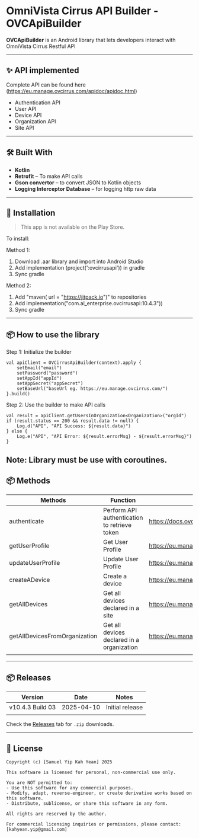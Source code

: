 #  OmniVista Cirrus API Builder - OVCApiBuilder

**OVCApiBuilder** is an Android library that lets developers interact with OmniVista Cirrus Restful API

---

## ✨ API implemented
Complete API can be found here (https://eu.manage.ovcirrus.com/apidoc/apidoc.html)

- Authentication API
- User API
- Device API
- Organization API
- Site API


---

## 🛠️ Built With

- **Kotlin**
- **Retrofit** – To make API calls
- **Gson convertor** – to convert JSON to Kotlin objects
- **Logging Interceptor Database** – for logging http raw data

---

## 🚀 Installation

> This app is not available on the Play Store.

To install:

Method 1:
1. Download .aar library and import into Android Studio
2. Add implementation (project(':ovcirrusapi')) in gradle
3. Sync gradle

Method 2:
1. Add "maven( url = "https://jitpack.io")" to repositories
2. Add implementation("com.al_enterprise.ovcirrusapi:10.4.3"))
3. Sync gradle

---
## 📦 How to use the library

Step 1: Initialize the builder

    val apiClient = OVCirrusApiBuilder(context).apply {
        setEmail("email")
        setPassword("password")
        setAppId("appId")
        setAppSecret("appSecret")
        setBaseUrl("baseUrl eg. https://eu.manage.ovcirrus.com/")
    }.build()  

Step 2: Use the builder to make API calls


    val result = apiClient.getUsersInOrganization<Organization>("orgId")
    if (result.status == 200 && result.data != null) {
        Log.d("API", "API Success: ${result.data}")
    } else {
        Log.e("API", "API Error: ${result.errorMsg} - ${result.errorMsg}")
    }

Note: Library must be use with coroutines.
---
## 📦 Methods

| Methods                       | Function                                     | Remarks                                                                                                                                    |
|-------------------------------|----------------------------------------------|--------------------------------------------------------------------------------------------------------------------------------------------|
| authenticate                  | Perform API authentication to retrieve token | https://docs.ovcirrus.com/ov/authentication-api                                                                                            |
| getUserProfile                | Get User Profile                             | https://eu.manage.ovcirrus.com/apidoc/apidoc.html#tag/User/paths/~1ov~1v1~1user~1profile/get                                               |
| updateUserProfile             | Update User Profile                          | https://eu.manage.ovcirrus.com/apidoc/apidoc.html#tag/User/paths/~1ov~1v1~1user~1profile/put                                               |
| createADevice                 | Create a device                              | https://eu.manage.ovcirrus.com/apidoc/apidoc.html#tag/Device/paths/~1ov~1v1~1organizations~1%7BorgId%7D~1sites~1%7BsiteId%7D~1devices/post |
| getAllDevices                 | Get all devices declared in a site           | https://eu.manage.ovcirrus.com/apidoc/apidoc.html#tag/Device/paths/~1ov~1v1~1organizations~1%7BorgId%7D~1sites~1%7BsiteId%7D~1devices/get  |                                                                                                                                           
| getAllDevicesFromOrganization | Get all devices declared in a organization   | https://eu.manage.ovcirrus.com/apidoc/apidoc.html#tag/Device/paths/~1ov~1v1~1organizations~1%7BorgId%7D~1sites~1devices/get                |
|                               |                                              |                                                                                                                                            |
    

---
## 📦 Releases

| Version          | Date       | Notes           |
|------------------|------------|-----------------|
| v10.4.3 Build 03 | 2025-04-10 | Initial release |
|                  |            |                 |


Check the [Releases](#) tab for `.zip` downloads.

---

## 📄 License

```text
Copyright (c) [Samuel Yip Kah Yean] 2025

This software is licensed for personal, non-commercial use only.

You are NOT permitted to:
- Use this software for any commercial purposes.
- Modify, adapt, reverse-engineer, or create derivative works based on this software.
- Distribute, sublicense, or share this software in any form.

All rights are reserved by the author.

For commercial licensing inquiries or permissions, please contact: [kahyean.yip@gmail.com]

